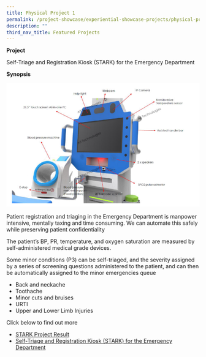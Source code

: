 ```yaml
---
title: Physical Project 1
permalink: /project-showcase/experiential-showcase-projects/physical-projects-1/
description: ""
third_nav_title: Featured Projects
---
```

**Project** 

Self-Triage and Registration Kiosk (STARK) for the Emergency Department

**Synopsis**


![STARK Product](/images/stark%20machine%20picture.png)


Patient registration and triaging in the Emergency Department is manpower intensive, mentally taxing and time consuming. We can automate this safely while preserving patient confidentiality


The patient’s BP, PR, temperature, and oxygen saturation are measured by self-administered medical grade devices. 

Some minor conditions (P3) can be self-triaged, and the severity assigned by a series of screening questions administered to the patient, and can then be automatically assigned to the minor emergencies queue
*  Back and neckache 
*  Toothache 
*  Minor cuts and bruises 
*  URTI
*  Upper and Lower Limb Injuries 



Click below to find out more 
*  [STARK Project Result]()
*  [Self-Triage and Registration Kiosk (STARK) for the Emergency Department](/files/stark%20for%20emergency%20department%20patients%20.pdf)